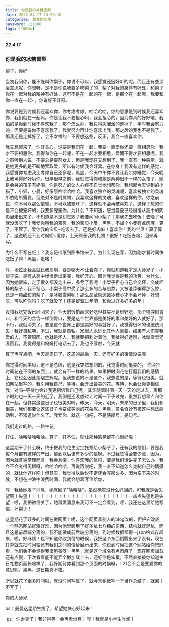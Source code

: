 ```yaml
---
title: 你是我的冰糖雪梨
date: 2022-04-17 13:59:10
categories: 致我的女孩
password: 121008 
tags: [悄悄话]
---
```


##### 22.4.17

###                                        你是我的冰糖雪梨



梨子，你好

当初我问你，能不能叫你梨子，你说不可以，我感觉还挺好听的呢。而且还有些深层意思呢，你想呀，是不是你说我要多吃梨子的，梨子对我的身体有好处，和梨子你在一起对我的精神有好处，这可不是在一起的在一起，是那个在一起哦，我要和你一直在一起~，你说好不好呀。

你说要是到时候我还喜欢你，你考虑考虑，哈哈哈哈，你的意思是到时候我还喜欢你，我们就在一起吗。你是让我不要担心吗，我会担心的，因为你真的好好哦，我怕的是你到时候不喜欢我了，那个怎么办，我只得灰溜溜的走掉了，平时我会努力的，但要是说你不喜欢我了，我就努力再让你喜欢上我，那之后的我也不是我了，那我还是走掉好了，会不幸福的！不要想这些，反正，我会一直喜欢你。

我又想起来了，你好贪心，说要是我们在一起，我要一直爱你还要一直相思你，我才不要相思你，我得和你在一起呢，不在一起才要相思，爱而不得才要相思呢。我之前听别人说，不要总是提前女友，但是我现在又想到了，我一直有一种感觉，就是她更多的是不断地索取爱，所以有时候我会好累。在你身上我没有这样的感觉，我感觉你考虑我比考虑自己还多呢，黑黑，今天中午你不要让我哄你睡觉，今天晚上我可得好好哄你。很早很早之前，我就觉得你和她是两种很不一样的女孩子，她是会哭的孩子有奶喝，你是努力的让人心疼不自觉地想帮你。我想起今天说到的小猫了，小猫，小曼，好像哦哈哈哈哈哈。我喜欢独立的灵魂呢，喜欢被独立的灵魂所依附所需要，但绝对不是附属物，我喜欢这样的灵魂，喜欢这样的你。你之前说，你不可以那么依赖，不可以被宠坏了，这样就不会再被喜欢了。这样子想的你是不会被宠坏的，我要多宠宠你，为什么？不知道，感觉曼曼已经慢慢从高中的阴影里走出来了，不知道是不是幻觉欸？我要问问小梨子！那我先去吃饭！去晚了可就没饭吃了！我爱你哦我的宝贝，我的宝贝小曼，黑黑，不加个小曼有点肉麻，算了，不管了。爱你我的宝贝~吃饭去了。还是好肉麻！喜欢你！我的宝贝！算了算了，这说明还不到时候呢~爱你，上天赐予我的礼物！很好！吃饭去咯，回来再写。

为什么不写在纸上？我忘记带纸到图书馆来了。为什么现在写，因为刚才看时间快吃饭了嘛！黑黑，走咯！

哼，地位比我高就比我高呗，要是哪天不让着你了，你就知道我才是大师兄了！小梨子说，是有从高中慢慢走出来呢，我好开心，因为我觉得是我的功劳，为什么，因为她很笨，走了很久都没走出来，多亏了我呢！小梨子担心自己会变坏，变成坏掉的梨子，我不担心，小梨子高中受了那么多的苦与煎熬，又被渣滓骗得那么惨，还是一颗甜甜的梨子，是冰糖雪梨呢！那么晶莹剔透饿冰糖心才不会坏掉，好想吃，可以吃你吗？吃了就没了！还是留着过年吧，和你过好多好多的年！

没错我吃完饭已经回来了，今天的饭拍起来好吃但其实不是很好吃，那个鸭脖倒胃口，和今天的含含一样倒胃口，要是这个世界都是美好的事和美好的人就好了，那不行，我就消失了。要是这个世界上都是美好的事就好了，我觉得很坏的也统统消失！我好自私噢，不过，我就是自私。家里人永远比其他人重要，如果有人伤害我爱的人，不管原因，他就是坏人，我就要把刺对着他。我扯得好远哦，冰糖雪梨还没回我，我觉得是和妈妈打电话去了，我也不写啦，今天就

算了再写点吧，今天是周日了，这周的最后一天。还有好多的事情没说呢

你觉得时间美吗，这不是总结，这是我突然想到的。我觉得时间挺美的， 你会把时间花在不同的东西上，就会有不一样的结果。如果把时间花在打磨我们的感情上，它也会因此熠熠生辉呢。但我想说的不是这个，我想说的是，等待也很美，就如网站里写的，我引用我自己，等待，会开出最美的花。等待，也会让你更相信我，对吗~等待也会让我更相信我自己呢。其实随着时间一天一天的走过去，离那个时刻也一天一天的近了，我倒是还没想过让时间一下子过完，虽然我想早点和你在一起，但其实这些日子也很美对吗，昨天，今天，明天，未来的日子里，我们都很美，我们都要让这些日子也变成美丽的花朵呢。黑黑，莫名奇妙有被这种想法感动到，不知道说什么了。我爱你。就这一句吧，不是感叹号，是句号。

我们走过的路，一路生花。

打住，哈哈哈哈哈哈。算了，打不住，就让那种感觉留在心里好啦！

这星期干了什么呀，终于把我的花生宝宝托福给小梨子了，还有我的信们，要是我每个月都有这样的产出，那到以后该有多少的信呀。不过我觉得会变少点，因为，因为就普遍常理而言，我会怠惰。你喜欢我的信吗，要是我们话讲完了怎么办，我会不会变得无聊呀，哈哈哈哈哈。再说再说吧，我一直不知道怎么克制自己的情感的，就让他这样吧！但其实，我觉得以后说不定还会写那么多，因为空下来的时候，不想在冲浪中浪费时间，我就会想着写信给你，

哼，我给她发了消息，她就回了“哈哈哈”。虽然确实没什么好回的，可我就是会失望啊！失望！！！！！！！！！！！！！！！！！！！！！！！一点点失望也是失望！哼，我把微信关了，她再发消息来我可不一定会看到，哼，我还在这里给她写信，坏梨子！

这星期花了好多的时间在做网页上呢，这个网页拿别人的blog改的，但把它改成一个静态网站好难好难，因为他里面用了好多乱七八糟的东西，结构就好混乱，而且这是前后端分离的，我不能做成前后端分离的，到时候数据都得一json格式存起来，哎，好麻烦！也不知道你收到信的时候，我把这个东西倒腾出来了没有，现在打算就先把时间轴还有我们之间的信给展示出来，你说到时候把这个网站给你爸妈看，他们会不会觉得我很厉害呀！黑黑，就是这个域名有点肉麻了，现在网页加载还有点慢，下次看看能不能弄个懒加载上去，还好你是笨蛋，不然直接被你知道生日礼物页面长啥样了，我好期待你看到那个页面的时候呀，1.21会不会是要爱你的意思呢，黑黑，这日期真不错。

所以就花了很多时间啦，就没时间写信了，就今天稍微写一下当作总结了，就酱！不写了！

你的大师兄

ps：曼曼这星期生病了，希望她快点好起来！

​	ps：你太臭了！我非得等一会再看消息！哼！我就是小学生咋滴！